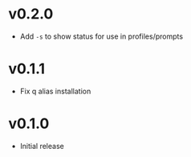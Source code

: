 # v0.2.0

* Add `-s` to show status for use in profiles/prompts

# v0.1.1

* Fix q alias installation

# v0.1.0

* Initial release
